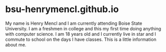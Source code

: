 # bsu-henrymencl.github.io
My name is Henry Mencl and I am currently attending Boise State University.
I am a freshmen in college and this my first time doing anything with computer science.
I am 18 years old and I currently live in star and I commute to school on the days I have classes.
This is a little information about me.

